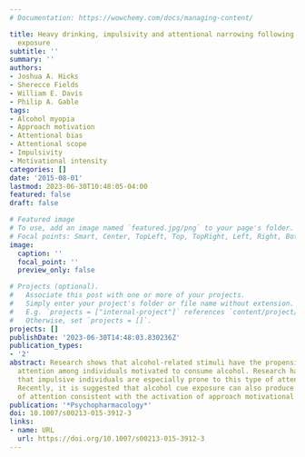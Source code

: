 ```yaml
---
# Documentation: https://wowchemy.com/docs/managing-content/

title: Heavy drinking, impulsivity and attentional narrowing following alcohol cue
  exposure
subtitle: ''
summary: ''
authors:
- Joshua A. Hicks
- Sherecce Fields
- William E. Davis
- Philip A. Gable
tags:
- Alcohol myopia
- Approach motivation
- Attentional bias
- Attentional scope
- Impulsivity
- Motivational intensity
categories: []
date: '2015-08-01'
lastmod: 2023-06-30T10:48:05-04:00
featured: false
draft: false

# Featured image
# To use, add an image named `featured.jpg/png` to your page's folder.
# Focal points: Smart, Center, TopLeft, Top, TopRight, Left, Right, BottomLeft, Bottom, BottomRight.
image:
  caption: ''
  focal_point: ''
  preview_only: false

# Projects (optional).
#   Associate this post with one or more of your projects.
#   Simply enter your project's folder or file name without extension.
#   E.g. `projects = ["internal-project"]` references `content/project/deep-learning/index.md`.
#   Otherwise, set `projects = []`.
projects: []
publishDate: '2023-06-30T14:48:03.830236Z'
publication_types:
- '2'
abstract: Research shows that alcohol-related stimuli have the propensity to capture
  attention among individuals motivated to consume alcohol. Research has further demonstrated
  that impulsive individuals are especially prone to this type of attentional bias.
  Recently, it is suggested that alcohol cue exposure can also produce a general narrowing
  of attention consistent with the activation of approach motivational states.
publication: '*Psychopharmacology*'
doi: 10.1007/s00213-015-3912-3
links:
- name: URL
  url: https://doi.org/10.1007/s00213-015-3912-3
---
```

